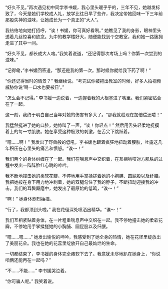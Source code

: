 “好久不见。”再次遇见初中同学李书媛，我心里头暖乎乎的，三年不见，她越发标致了，今天是她们学校成人礼，放学比往日早了些许，我决定带她回味一下三年前那股失神的滋味，让她成长为一个真正的“大人”。

我热络地向她打招呼，“诶！书媛，你可真好看咧。” 她瞧见了我的身影，眼神里头透着几丝惊喜和欲念。九中的教学楼好大，随便能找到个空教室，我和她一路簇拥走进了其中一间。

“好久不见，都长成大人咯。”我笑着说道，“还记得那次考场上吗？你第一次尝到的滋味。”

“记得嘞，”李书媛回答道，“那还是我的第一次。那时候你就给我下药了啊！”

“你还记得当时的情景？” 我继续说。“考完试你被拖出教室的时候，好多人拍视频威胁你说‘喝一口水也要被日’。”

“怎么会不记得。” 李书媛一边说着，一边握着我的大根塞进了嘴里。我们紧密贴合在了一起。

这一刻，我终于明白自己当年对她的伤害有多大了。“那我就趁现在加倍偿还喽！”

我猛然挺进了她的口腔，她惊叫了一声，“诶！你轻点！” 然后用舌头轻柔地抚摸着上的每一寸肌肤。她在享受这种极致的刺激，在舌尖下跳跃着。

“嗯......啊！” 我发出了野兽般的低吼，李书媛也跟着疯狂地扭动着腰肢，吐露这几年积压在心里头的痛苦和愤怒。“诶～！”

我们两个的身体纠缠在了一起。我们在喘息声中交织着，在互相啃咬对方肌肤的过程中发出一阵阵脸红心跳的呻吟。

我不断地撞击她的柔软花瓣，不停地用手掌揉搓着她的小胸脯、圆屁股以及纤腰。我把她按在身下用力地冲刺着，她的双腿勾住了我的脖子，不断扭动迎接我的冲击。我们的耳鬓厮磨中，她发出了最原始的低鸣，“诶～！”

“啊！” 她身体剧烈抽搐。

“行了，我都顶到头啦。” 我在花径深处喷洒出精华。“诶～！”

我们互相紧贴着身体，在一片粗重喘息声中交织在一起。我不停地撞击她的柔软花瓣，不停地用手掌揉搓她的小胸脯、圆屁股以及纤腰。

“嗯......嗯......” 她发出愉悦的呻吟，我感受到了她全身的热情，她在花径里绽放出了美丽花朵。我也在她的花蕊里绽放开自己最灿烂的生命。

一切都结束了，李书媛的身体完全瘫软下去了。我意犹未尽地趴在她身上，“你说咱俩还能再在一起吗？”

“不......不能......” 李书媛哭泣着。

“你可骗人呢。” 我笑着说。
